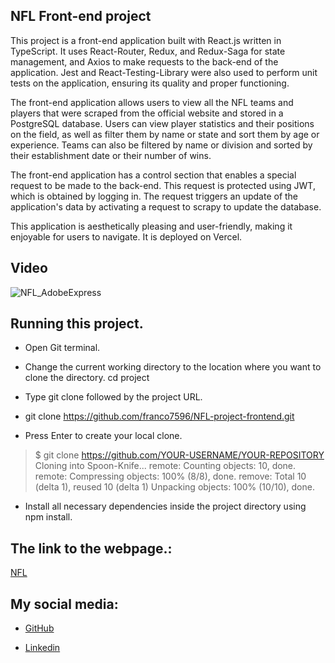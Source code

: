 ## NFL Front-end project
This project is a front-end application built with React.js written in TypeScript. It uses React-Router, Redux, and Redux-Saga for state management, and Axios to make requests to the back-end of the application. Jest and React-Testing-Library were also used to perform unit tests on the application, ensuring its quality and proper functioning.

The front-end application allows users to view all the NFL teams and players that were scraped from the official website and stored in a PostgreSQL database. Users can view player statistics and their positions on the field, as well as filter them by name or state and sort them by age or experience. Teams can also be filtered by name or division and sorted by their establishment date or their number of wins.

The front-end application has a control section that enables a special request to be made to the back-end. This request is protected using JWT, which is obtained by logging in. The request triggers an update of the application's data by activating a request to scrapy to update the database.

This application is aesthetically pleasing and user-friendly, making it enjoyable for users to navigate. It is deployed on Vercel.

## Video

![NFL_AdobeExpress](https://user-images.githubusercontent.com/54074366/235224509-2cc384da-664d-4495-86e6-eaac4e5e4d26.gif)


## Running this project.

- Open Git terminal.

- Change the current working directory to the location where you want to clone the directory. cd project

- Type git clone followed by the project URL.

- git clone https://github.com/franco7596/NFL-project-frontend.git

- Press Enter to create your local clone.

> $ git clone https://github.com/YOUR-USERNAME/YOUR-REPOSITORY Cloning into Spoon-Knife... remote: Counting objects: 10, done. remote: Compressing objects: 100% (8/8), done. remove: Total 10 (delta 1), reused 10 (delta 1) Unpacking objects: 100% (10/10), done.

- Install all necessary dependencies inside the project directory using npm install.

## The link to the webpage.:

[NFL](https://ribotta-franco-nfl.vercel.app/)

## My social media:

- [GitHub](https://github.com/franco7596)

- [Linkedin](https://www.linkedin.com/in/franco-ribotta-274a211b0/)
